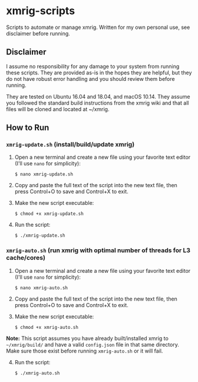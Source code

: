 # xmrig-scripts
Scripts to automate or manage xmrig. Written for my own personal use, see disclaimer before running. 

## Disclaimer
I assume no responsibility for any damage to your system from running these scripts. They are provided as-is in the hopes they are helpful, but they do not have robust error handling and you should review them before running.

They are tested on Ubuntu 16.04 and 18.04, and macOS 10.14. They assume you followed the standard build instructions from the xmrig wiki and that all files will be cloned and located at ~/xmrig.

## How to Run
### `xmrig-update.sh` (install/build/update xmrig) 
1. Open a new terminal and create a new file using your favorite text editor (I'll use `nano` for simplicity):

    `$ nano xmrig-update.sh`
2. Copy and paste the full text of the script into the new text file, then press Control+O to save and Control+X to exit.
3. Make the new script executable:

    `$ chmod +x xmrig-update.sh`
4. Run the script:

    `$ ./xmrig-update.sh`

### `xmrig-auto.sh` (run xmrig with optimal number of threads for L3 cache/cores)
1. Open a new terminal and create a new file using your favorite text editor (I'll use `nano` for simplicity):

    `$ nano xmrig-auto.sh`
2. Copy and paste the full text of the script into the new text file, then press Control+O to save and Control+X to exit.
3. Make the new script executable:

    `$ chmod +x xmrig-auto.sh`

**Note:** This script assumes you have already built/installed xmrig to `~/xmrig/build/` and have a valid `config.json` file in that same directory. Make sure those exist before running `xmrig-auto.sh` or it will fail.

4. Run the script:

    `$ ./xmrig-auto.sh`
